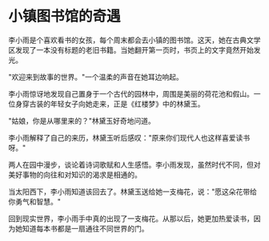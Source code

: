 # 小镇图书馆的奇遇

李小雨是个喜欢看书的女孩，每个周末都会去小镇的图书馆。这天，她在古典文学区发现了一本没有标题的老旧书籍。当她翻开第一页时，书页上的文字竟然开始发光。

"欢迎来到故事的世界。"一个温柔的声音在她耳边响起。

李小雨惊讶地发现自己置身于一个古代的园林中，周围是美丽的荷花池和假山。一位身穿古装的年轻女子向她走来，正是《红楼梦》中的林黛玉。

"姑娘，你是从哪里来的？"林黛玉好奇地问道。

李小雨解释了自己的来历，林黛玉听后感叹："原来你们现代人也这样喜爱读书呀。"

两人在园中漫步，谈论着诗词歌赋和人生感悟。李小雨发现，虽然时代不同，但对美好事物的向往和对知识的渴求是相通的。

当太阳西下，李小雨知道该回去了。林黛玉送给她一支梅花，说："愿这朵花带给你勇气和智慧。"

回到现实世界，李小雨手中真的出现了一支梅花。从那以后，她更加热爱读书，因为她知道每本书都是一扇通往不同世界的门。
